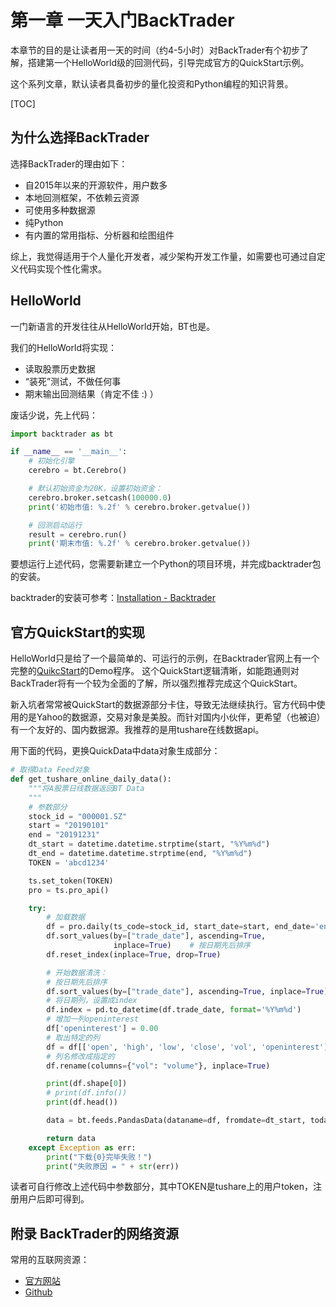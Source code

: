 # 第一章 一天入门BackTrader

本章节的目的是让读者用一天的时间（约4-5小时）对BackTrader有个初步了解，搭建第一个HelloWorld级的回测代码，引导完成官方的QuickStart示例。

这个系列文章，默认读者具备初步的量化投资和Python编程的知识背景。

[TOC]

## 为什么选择BackTrader

选择BackTrader的理由如下：

- 自2015年以来的开源软件，用户数多
- 本地回测框架，不依赖云资源
- 可使用多种数据源
- 纯Python
- 有内置的常用指标、分析器和绘图组件

综上，我觉得适用于个人量化开发者，减少架构开发工作量，如需要也可通过自定义代码实现个性化需求。

## HelloWorld

一门新语言的开发往往从HelloWorld开始，BT也是。

我们的HelloWorld将实现：

- 读取股票历史数据
- “装死”测试，不做任何事
- 期末输出回测结果（肯定不佳 :) ）

废话少说，先上代码：

```python
import backtrader as bt

if __name__ == '__main__':
    # 初始化引擎
    cerebro = bt.Cerebro()

    # 默认初始资金为20K，设置初始资金：
    cerebro.broker.setcash(100000.0)
    print('初始市值: %.2f' % cerebro.broker.getvalue())

    # 回测启动运行
    result = cerebro.run()
    print('期末市值: %.2f' % cerebro.broker.getvalue())
```

要想运行上述代码，您需要新建立一个Python的项目环境，并完成backtrader包的安装。

backtrader的安装可参考：[Installation - Backtrader](https://www.backtrader.com/docu/installation/)

## 官方QuickStart的实现

HelloWorld只是给了一个最简单的、可运行的示例，在Backtrader官网上有一个完整的[QuikcStart](https://www.backtrader.com/docu/quickstart/quickstart/)的Demo程序。
这个QuickStart逻辑清晰，如能跑通则对BackTrader将有一个较为全面的了解，所以强烈推荐完成这个QuickStart。

新入坑者常常被QuickStart的数据源部分卡住，导致无法继续执行。官方代码中使用的是Yahoo的数据源，交易对象是美股。而针对国内小伙伴，更希望（也被迫）有一个友好的、国内数据源。我推荐的是用tushare在线数据api。

用下面的代码，更换QuickData中data对象生成部分：

```python
# 取得Data Feed对象
def get_tushare_online_daily_data():
    """将A股票日线数据返回BT Data
    """
    # 参数部分
    stock_id = "000001.SZ"
    start = "20190101"
    end = "20191231"
    dt_start = datetime.datetime.strptime(start, "%Y%m%d")
    dt_end = datetime.datetime.strptime(end, "%Y%m%d")
    TOKEN = 'abcd1234'

    ts.set_token(TOKEN)
    pro = ts.pro_api()

    try:
        # 加载数据
        df = pro.daily(ts_code=stock_id, start_date=start, end_date='end')
        df.sort_values(by=["trade_date"], ascending=True,
                       inplace=True)    # 按日期先后排序
        df.reset_index(inplace=True, drop=True)

        # 开始数据清洗：
        # 按日期先后排序
        df.sort_values(by=["trade_date"], ascending=True, inplace=True)
        # 将日期列，设置成index
        df.index = pd.to_datetime(df.trade_date, format='%Y%m%d')
        # 增加一列openinterest
        df['openinterest'] = 0.00
        # 取出特定的列
        df = df[['open', 'high', 'low', 'close', 'vol', 'openinterest']]
        # 列名修改成指定的
        df.rename(columns={"vol": "volume"}, inplace=True)

        print(df.shape[0])
        # print(df.info())
        print(df.head())

        data = bt.feeds.PandasData(dataname=df, fromdate=dt_start, todate=dt_end)

        return data
    except Exception as err:
        print("下载{0}完毕失败！")
        print("失败原因 = " + str(err))
```

读者可自行修改上述代码中参数部分，其中TOKEN是tushare上的用户token，注册用户后即可得到。

## 附录 BackTrader的网络资源

常用的互联网资源：

- [官方网站](https://www.backtrader.com/)
- [Github](https://github.com/mementum/backtrader)
